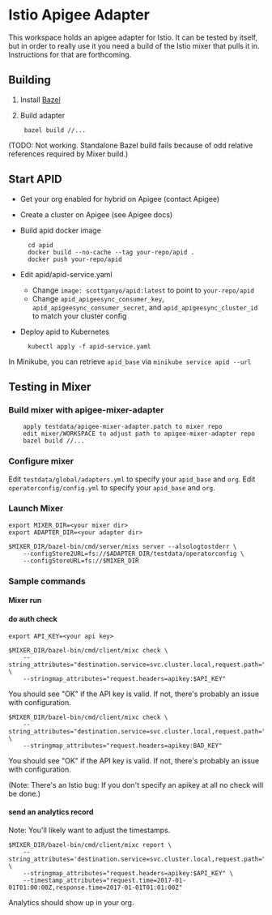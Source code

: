 # Istio Apigee Adapter

This workspace holds an apigee adapter for Istio. It can be tested by itself, but in order
to really use it you need a build of the Istio mixer that pulls it in. Instructions for that
are forthcoming.

## Building

1. Install [Bazel](https://bazel.build/)
2. Build adapter

        bazel build //...

(TODO: Not working. Standalone Bazel build fails because of odd relative references required by Mixer build.)   

## Start APID

* Get your org enabled for hybrid on Apigee (contact Apigee)
* Create a cluster on Apigee (see Apigee docs)
* Build apid docker image

        cd apid
        docker build --no-cache --tag your-repo/apid .
        docker push your-repo/apid

* Edit apid/apid-service.yaml

    * Change `image: scottganyo/apid:latest` to point to `your-repo/apid`
    * Change `apid_apigeesync_consumer_key`, `apid_apigeesync_consumer_secret`, and `apid_apigeesync_cluster_id` to match your cluster config
 
* Deploy apid to Kubernetes

        kubectl apply -f apid-service.yaml

In Minikube, you can retrieve `apid_base` via `minikube service apid --url` 

## Testing in Mixer

### Build mixer with apigee-mixer-adapter

        apply testdata/apigee-mixer-adapter.patch to mixer repo
        edit mixer/WORKSPACE to adjust path to apigee-mixer-adapter repo 
        bazel build //...

### Configure mixer

Edit `testdata/global/adapters.yml` to specify your `apid_base` and `org`.
Edit `operatorconfig/config.yml` to specify your `apid_base` and `org`.

### Launch Mixer

    export MIXER_DIR=<your mixer dir>
    export ADAPTER_DIR=<your adapter dir>

    $MIXER_DIR/bazel-bin/cmd/server/mixs server --alsologtostderr \
        --configStore2URL=fs://$ADAPTER_DIR/testdata/operatorconfig \
        --configStoreURL=fs://$MIXER_DIR

### Sample commands

#### Mixer run

#### do auth check

    export API_KEY=<your api key>

    $MIXER_DIR/bazel-bin/cmd/client/mixc check \
        --string_attributes="destination.service=svc.cluster.local,request.path="/"" \
        --stringmap_attributes="request.headers=apikey:$API_KEY"

You should see "OK" if the API key is valid. If not, there's probably an issue with configuration.

    $MIXER_DIR/bazel-bin/cmd/client/mixc check \
        --string_attributes="destination.service=svc.cluster.local,request.path="/"" \
        --stringmap_attributes="request.headers=apikey:BAD_KEY"

You should see "OK" if the API key is valid. If not, there's probably an issue with configuration.

(Note: There's an Istio bug: If you don't specify an apikey at all no check will be done.) 

#### send an analytics record

Note: You'll likely want to adjust the timestamps.

    $MIXER_DIR/bazel-bin/cmd/client/mixc report \
        --string_attributes='destination.service=svc.cluster.local,request.path="/"' \
        --stringmap_attributes="request.headers=apikey:$API_KEY" \
        --timestamp_attributes="request.time=2017-01-01T01:00:00Z,response.time=2017-01-01T01:01:00Z"


Analytics should show up in your org.
